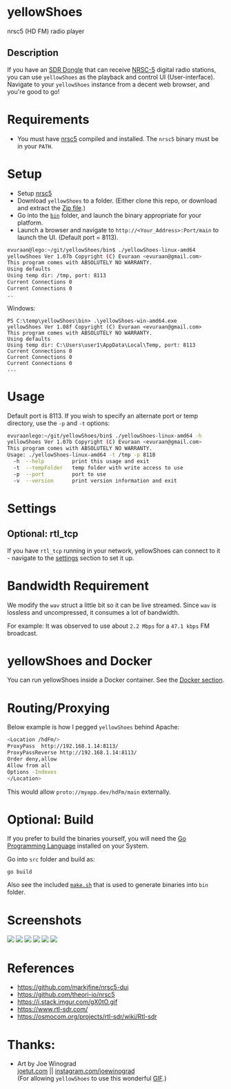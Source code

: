 # yellowShoes
nrsc5 (HD FM) radio player 

## Description
If you have an <a href="https://www.amazon.com/gp/product/B011HVUEME">SDR Dongle</a> that can receive <a href="https://en.wikipedia.org/wiki/HD_Radio">NRSC-5</a> digital radio stations, you can use `yellowShoes` as the playback and control UI (User-interface). Navigate to your `yellowShoes` instance from a decent web browser, and you're good to go!


# Requirements
* You must have <a href="https://github.com/theori-io/nrsc5">nrsc5</a> compiled and installed. The `nrsc5` binary must be in your `PATH`. 

# Setup 
* Setup <a href="https://github.com/theori-io/nrsc5">nrsc5</a>  
* Download `yellowShoes` to a folder. (Either clone this repo, or download and extract the <a href="https://github.com/evuraan/yellowShoes/archive/refs/heads/main.zip">Zip file</a>.)
* Go into the <a href="./bin">`bin`</a> folder, and launch the binary appropriate for your platform.
* Launch a browser and navigate to `http://<Your_Address>:Port/main` to launch the UI. (Default port = 8113).


```bash
evuraan@lego:~/git/yellowShoes/bin$ ./yellowShoes-linux-amd64 
yellowShoes Ver 1.07b Copyright (C) Evuraan <evuraan@gmail.com>
This program comes with ABSOLUTELY NO WARRANTY.
Using defaults
Using temp dir: /tmp, port: 8113
Current Connections 0
Current Connections 0
..
```
Windows:
```
PS C:\temp\yellowShoes\bin> .\yellowShoes-win-amd64.exe
yellowShoes Ver 1.08f Copyright (C) Evuraan <evuraan@gmail.com>
This program comes with ABSOLUTELY NO WARRANTY.
Using defaults
Using temp dir: C:\Users\user1\AppData\Local\Temp, port: 8113
Current Connections 0
Current Connections 0
Current Connections 0
...
```

# Usage

Default port is 8113. If you wish to specify an alternate port or temp directory, use the `-p` and `-t` options: 
```bash
evuraanlego:~/git/yellowShoes/bin$ ./yellowShoes-linux-amd64 -h
yellowShoes Ver 1.07b Copyright (C) Evuraan <evuraan@gmail.com>
This program comes with ABSOLUTELY NO WARRANTY.
Usage: ./yellowShoes-linux-amd64 -t /tmp -p 8118
  -h  --help         print this usage and exit
  -t  --tempFolder   temp folder with write access to use
  -p  --port         port to use
  -v  --version      print version information and exit
```


# Settings 
## Optional: rtl_tcp
If you have `rtl_tcp` running in your network,  yellowShoes can connect to it - navigate to the <a href='./Screenshots/Settings.png'>settings</a> section to set it up. 

# Bandwidth Requirement
We modify the `wav` struct a little bit so it can be live streamed. Since `wav` is lossless and uncompressed, it consumes a lot of bandwidth. 

For example: It was observed to use about `2.2 Mbps` for a `47.1 kbps` FM broadcast. 

# yellowShoes and Docker
You can run yellowShoes inside a Docker container. See the [Docker section](./Docker). 
# Routing/Proxying
Below example is how I pegged `yellowShoes` behind Apache: 
```bash
<Location /hdFm/>
ProxyPass  http://192.168.1.14:8113/
ProxyPassReverse http://192.168.1.14:8113/
Order deny,allow
Allow from all
Options -Indexes
</Location>
```
This would allow `proto://myapp.dev/hdFm/main` externally. 

# Optional: Build 
If you prefer to build the binaries yourself, you will need the [Go Programming Language](https://golang.org/dl/) installed on your System. 

Go into `src` folder and build as: 
``` 
go build
```
Also see the included [`make.sh`](./src/make.sh) that is used to generate binaries into `bin` folder. 

# Screenshots 
<img src="./Screenshots/Screenshot1.png">
<img src='./Screenshots/join.png'>
<img src='./Screenshots/Playing.png'>
<img src='./Screenshots/Play.png'>
<img src='./Screenshots/Settings.png'>
<img src='./Screenshots/OnError.png'>

# References
* https://github.com/markjfine/nrsc5-dui
* https://github.com/theori-io/nrsc5
* https://i.stack.imgur.com/gX0tO.gif
* https://www.rtl-sdr.com/
* https://osmocom.org/projects/rtl-sdr/wiki/Rtl-sdr

# Thanks:
* Art by Joe Winograd<br>
<a href="http://joetut.com" rel="noreferrer" target="_blank">joetut.com</a> || <a href="http://instagram.com/joewinograd" rel="noreferrer" target="_blank" >instagram.com/joewinograd</a><br>
(For allowing `yellowShoes` to use this wonderful [GIF](./static/wait.gif).)
 
